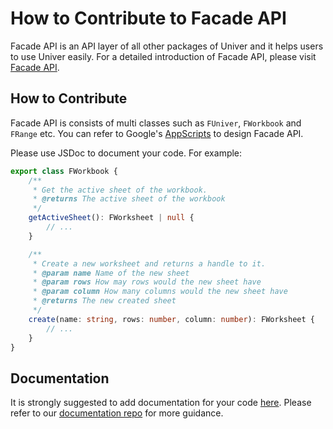 # How to Contribute to Facade API

Facade API is an API layer of all other packages of Univer and it helps users to use Univer easily. For a detailed introduction of Facade API, please visit [Facade API](https://univer.work/guides/facade).

## How to Contribute

Facade API is consists of multi classes such as `FUniver`, `FWorkbook` and `FRange` etc. You can refer to Google's [AppScripts](https://developers.google.com/apps-script/reference/spreadsheet) to design Facade API.

Please use JSDoc to document your code. For example:

```typescript
export class FWorkbook {
    /**
     * Get the active sheet of the workbook.
     * @returns The active sheet of the workbook
     */
    getActiveSheet(): FWorksheet | null {
        // ...
    }

    /**
     * Create a new worksheet and returns a handle to it.
     * @param name Name of the new sheet
     * @param rows How may rows would the new sheet have
     * @param column How many columns would the new sheet have
     * @returns The new created sheet
     */
    create(name: string, rows: number, column: number): FWorksheet {
        // ...
    }
}
```

## Documentation

It is strongly suggested to add documentation for your code [here](https://github.com/dream-num/docs/tree/main/src/content/docs/guides/facade). Please refer to our [documentation repo](https://github.com/dream-num/docs) for more guidance.

